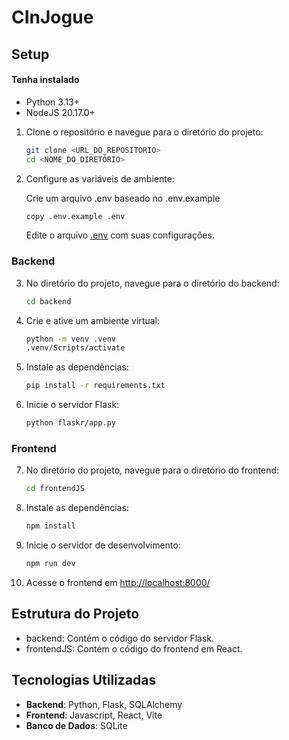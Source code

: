 # CInJogue

## Setup

#### Tenha instalado

- Python 3.13+
- NodeJS 20.17.0+

1. Clone o repositório e navegue para o diretório do projeto:

   ```sh
   git clone <URL_DO_REPOSITORIO>
   cd <NOME_DO_DIRETÓRIO>
   ```

2. Configure as variáveis de ambiente:

   Crie um arquivo .env baseado no .env.example

   ```sh
   copy .env.example .env
   ```

   Edite o arquivo [.env](http://_vscodecontentref_/3) com suas configurações.

### Backend

3. No diretório do projeto, navegue para o diretório do backend:

   ```sh
   cd backend
   ```

4. Crie e ative um ambiente virtual:

   ```sh
   python -m venv .venv
   .venv/Scripts/activate
   ```

5. Instale as dependências:

   ```sh
   pip install -r requirements.txt
   ```

6. Inicie o servidor Flask:
   ```sh
   python flaskr/app.py
   ```

### Frontend

7. No diretório do projeto, navegue para o diretório do frontend:

   ```sh
   cd frontendJS
   ```

8. Instale as dependências:

   ```sh
   npm install
   ```

9. Inicie o servidor de desenvolvimento:
   ```sh
   npm run dev
   ```
10. Acesse o frontend em [http://localhost:8000/](http://localhost:8000/)

## Estrutura do Projeto

- backend: Contém o código do servidor Flask.
- frontendJS: Contém o código do frontend em React.

## Tecnologias Utilizadas

- **Backend**: Python, Flask, SQLAlchemy
- **Frontend**: Javascript, React, Vite
- **Banco de Dados**: SQLite
